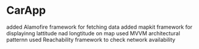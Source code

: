 # CarApp
added Alamofire framework for fetching data
added mapkit framework for displayinng lattitude nad longtitude on map
used MVVM architectural patternn
used Reachability framework to check network availability
